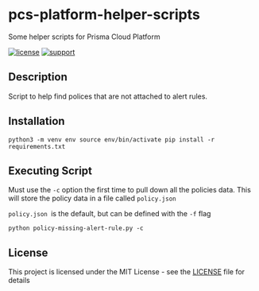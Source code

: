 # pcs-platform-helper-scripts
Some helper scripts for Prisma Cloud Platform

[![license](https://img.shields.io/badge/license-MIT-blue.svg)](./LICENSE) [![support](https://img.shields.io/badge/Support%20Level-Community-yellowgreen)](./SUPPORT.md)

## Description

Script to help find polices that are not attached to alert rules. 

## Installation

`
python3 -m venv env
source env/bin/activate
pip install -r requirements.txt
`

## Executing Script

Must use the `-c` option the first time to pull down all the policies data. This will store the policy data in a file called `policy.json`

`policy.json `is the default, but can be defined with the `-f` flag

`
python policy-missing-alert-rule.py -c 
`


## License
This project is licensed under the MIT License - see the [LICENSE](./LICENSE) file for details